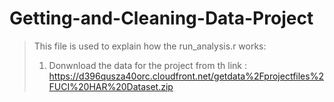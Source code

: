 # Getting-and-Cleaning-Data-Project
> This file is used to explain how the run_analysis.r works:
> 
> 1. Donwnload the data for the project from th link : https://d396qusza40orc.cloudfront.net/getdata%2Fprojectfiles%2FUCI%20HAR%20Dataset.zip
